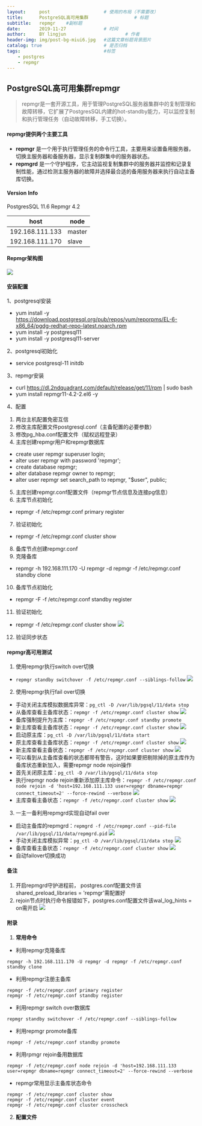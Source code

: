 ```yaml
---
layout:     post   				    # 使用的布局（不需要改）
title:      PostgreSQL高可用集群 				# 标题 
subtitle:   repmgr    #副标题
date:       2019-11-27 				# 时间
author:     BY lingjun						# 作者
header-img: img/post-bg-miui6.jpg 	#这篇文章标题背景图片
catalog: true 						# 是否归档
tags:								#标签
    - postgres
    - repmgr
---
```


## PostgreSQL高可用集群repmgr 
> repmgr是一套开源工具，用于管理PostgreSQL服务器集群中的复制管理和故障转移，它扩展了PostgresSQL内建的hot-standby能力，可以监控复制和执行管理任务（自动故障转移，手工切换）。

#### repmgr提供两个主要工具
- **repmgr** 是一个用于执行管理任务的命令行工具，主要用来设置备用服务器，切换主服务器和备服务器，显示复制群集中的服务器状态。
- **repmgrd** 是一个守护程序，它主动监视复制集群中的服务器并监控和记录复制性能，通过检测主服务器的故障并选择最合适的备用服务器来执行自动主备库切换。

#### Version Info
PostgresSQL 11.6
Repmgr 4.2

|host|node|
|--|--|
|192.168.111.133|master|
|192.168.111.170|slave|

#### Repmgr架构图
![](https://i.loli.net/2019/11/27/CQGjVRlEsTqDP9A.jpg)

#### 安装配置
1、postgresql安装
- yum install -y https://download.postgresql.org/pub/repos/yum/reporpms/EL-6-x86_64/pgdg-redhat-repo-latest.noarch.rpm
- yum install -y postgresql11 
- yum install -y postgresql11-server 

2、postgresql初始化
- service postgresql-11 initdb

3、repmgr安装
- curl https://dl.2ndquadrant.com/default/release/get/11/rpm \| sudo bash
- yum install repmgr11-4.2-2.el6 -y

4、配置
1. 两台主机配置免密互信
2. 修改主库配置文件postgresql.conf（主备配置的必要参数）
3. 修改pg_hba.conf配置文件（赋权远程登录）
4. 主库创建repmgr用户和repmgr数据库
- create user repmgr superuser login;
- alter user repmgr with password 'repmgr';
- create database repmgr;
- alter database repmgr owner to repmgr;
- alter user repmgr set search_path to repmgr, "$user", public;
5. 主库创建repmgr.conf配置文件（repmgr节点信息及连接pg信息）
6. 主库节点初始化
- repmgr -f /etc/repmgr.conf primary register
7. 验证初始化
- repmgr -f /etc/repmgr.conf cluster show
8. 备库节点创建repmgr.conf
9. 克隆备库
- repmgr -h 192.168.111.170 -U repmgr -d repmgr -f /etc/repmgr.conf standby clone 
10. 备库节点初始化
- repmgr -F -f /etc/repmgr.conf standby register
11. 验证初始化
- repmgr -f /etc/repmgr.conf cluster show
![](https://i.loli.net/2019/11/27/lnC78QHWuqRye3S.jpg)
12. 验证同步状态


#### repmgr高可用测试
1. 使用repmgr执行switch over切换
- `repmgr standby switchover -f /etc/repmgr.conf --siblings-follow`
![](https://i.loli.net/2019/11/27/er2jHGkoapqZIu6.jpg)

2. 使用repmgr执行fail over切换
- 手动关闭主库模拟数据库异常：`pg_ctl -D /var/lib/pgsql/11/data stop`
- 从备库查看主备库状态：`repmgr -f /etc/repmgr.conf cluster show`
![](https://i.loli.net/2019/11/27/SJQEumvyqBjkc4H.jpg)
- 备库强制提升为主库：`repmgr -f /etc/repmgr.conf standby promote`
- 新主库查看主备库状态：`repmgr -f /etc/repmgr.conf cluster show`
![](https://i.loli.net/2019/11/27/MfVsUDPpwT1mtdB.jpg)
- 启动原主库：`pg_ctl -D /var/lib/pgsql/11/data start`
- 原主库查看主备库状态：`repmgr -f /etc/repmgr.conf cluster show`
![](https://i.loli.net/2019/11/27/8aEDchq9IliSLet.jpg)
- 新主库查看主备状态：`repmgr -f /etc/repmgr.conf cluster show`
![](https://i.loli.net/2019/11/27/vw2jIKspG6DOMoA.jpg)
- 可以看到从主备库查看的状态都带有警告，这时如果要把剔除掉的原主库作为备库状态重新加入，需要repmgr node rejoin操作
- 首先关闭原主库：`pg_ctl -D /var/lib/pgsql/11/data stop`
- 执行repmgr node rejoin重新添加原主库命令：`repmgr -f /etc/repmgr.conf node rejoin -d 'host=192.168.111.133 user=repmgr dbname=repmgr connect_timeout=2' --force-rewind --verbose` 
![](https://i.loli.net/2019/11/27/vtCBH9JRezyuGdk.jpg)
- 主库查看主备状态：`repmgr -f /etc/repmgr.conf cluster show`
![](https://i.loli.net/2019/11/27/xuy3fIwAQdlGWtR.jpg)

3. 一主一备利用repmgrd实现自动fail over
- 启动主备库的repmgrd：`repmgrd -f /etc/repmgr.conf --pid-file /var/lib/pgsql/11/data/repmgrd.pid`
![](https://i.loli.net/2019/11/27/EUFZ1yrtvOQPhAu.jpg)
- 手动关闭主库模拟异常：`pg_ctl -D /var/lib/pgsql/11/data stop`
![](https://i.loli.net/2019/11/27/1T8fIMYQv5hKUn2.jpg)
- 备库查看主备状态：`repmgr -f /etc/repmgr.conf cluster show`
![](https://i.loli.net/2019/11/27/fytJHA5usGbaYIo.jpg)
- 自动failover切换成功


#### 备注
1. 开启repmgrd守护进程前， postgres.conf配置文件该shared_preload_libraries = 'repmgr'需配置好
2. rejoin节点时执行命令报错如下，postgres.conf配置文件该wal_log_hints = on需开启
![](https://i.loli.net/2019/11/27/UxyYqGSuWw6gJnj.jpg)


#### 附录
1. **常用命令**
- 利用repmgr克隆备库
```
repmgr -h 192.168.111.170 -U repmgr -d repmgr -f /etc/repmgr.conf standby clone
```
- 利用repmgr注册主备库
```
repmgr -f /etc/repmgr.conf primary register
repmgr -f /etc/repmgr.conf standby register
```
- 利用repmgr switch over数据库
```
repmgr standby switchover -f /etc/repmgr.conf --siblings-follow
```
- 利用repmgr promote备库
```
repmgr -f /etc/repmgr.conf standby promote
```
- 利用rpmgr rejoin备用数据库
```
repmgr -f /etc/repmgr.conf node rejoin -d 'host=192.168.111.133 user=repmgr dbname=repmgr connect_timeout=2' --force-rewind --verbose
```
- repmgr常用显示主备库状态命令
```
repmgr -f /etc/repmgr.conf cluster show
repmgr -f /etc/repmgr.conf cluster event
repmgr -f /etc/repmgr.conf cluster crosscheck
```

2. **配置文件**
